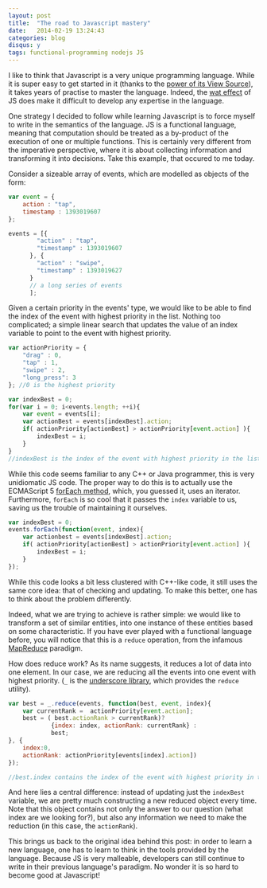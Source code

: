 ```yaml
---
layout: post
title:  "The road to Javascript mastery"
date:   2014-02-19 13:24:43
categories: blog
disqus: y
tags: functional-programming nodejs JS
---
```


I like to think that Javascript is a very unique programming language. While it is super easy to get started in it (thanks to the [power of its View Source](http://www.codinghorror.com/blog/2006/08/the-power-of-view-source.html)), it takes years of practise to master the language. Indeed, the [wat effect](https://www.destroyallsoftware.com/talks/wat) of JS does make it difficult to develop any expertise in the language. 

One strategy I decided to follow while learning Javascript is to force myself to write in the semantics of the language. JS is a functional language, meaning that computation should be treated as a by-product of the execution of one or multiple functions. This is certainly very different from the imperative perspective, where it is about collecting information and transforming it into decisions. Take this example, that occured to me today.

Consider a sizeable array of events, which are modelled as objects of the form:

```javascript
var event = {
    action : "tap",
    timestamp : 1393019607
};

events = [{
        "action" : "tap",
        "timestamp" : 1393019607
      }, {
        "action" : "swipe",
        "timestamp" : 1393019627
      }
      // a long series of events
      ];
```

Given a certain priority in the events' type, we would like to be able to find the index of the event with highest priority in the list. Nothing too complicated; a simple linear search that updates the value of an index variable to point to the event with highest priority.

```javascript
var actionPriority = {
    "drag" : 0,
    "tap" : 1,
    "swipe" : 2,
    "long_press": 3
}; //0 is the highest priority

var indexBest = 0;
for(var i = 0; i<events.length; ++i){
    var event = events[i];
    var actionBest = events[indexBest].action;
    if( actionPriority[actionBest] > actionPriority[event.action] ){
        indexBest = i;
    }
}
//indexBest is the index of the event with highest priority in the list
```

While this code seems familiar to any C++ or Java programmer, this is very unidiomatic JS code. The proper way to do this is to actually use the ECMAScript 5 [forEach method](https://developer.mozilla.org/en-US/docs/Web/JavaScript/Reference/Global_Objects/Array/forEach), which, you guessed it, uses an iterator. Furthermore, `forEach` is so cool that it passes the `index` variable to us, saving us the trouble of maintaining it ourselves.

```javascript
var indexBest = 0;
events.forEach(function(event, index){
    var actionbest = events[indexBest].action;
    if( actionPriority[actionBest] > actionPriority[event.action] ){
        indexBest = i;
    }
});
```

While this code looks a bit less clustered with C++-like code, it still uses the same core idea: that of checking and updating. To make this better, one has to think about the problem differently.

Indeed, what we are trying to achieve is rather simple: we would like to transform a set of similar entities, into one instance of these entities based on some characteristic. If you have ever played with a functional language before, you will notice that this is a `reduce` operation, from the infamous [MapReduce](http://en.wikipedia.org/wiki/MapReduce) paradigm.

How does reduce work? As its name suggests, it reduces a lot of data into one element. In our case, we are reducing all the events into one event with highest priority. (`_` is the [underscore library](http://underscorejs.org/), which provides the `reduce` utility).

```javascript
var best = _.reduce(events, function(best, event, index){
    var currentRank =  actionPriority[event.action];
    best = ( best.actionRank > currentRank)? 
            {index: index, actionRank: currentRank} : 
            best;
}, {
    index:0,
    actionRank: actionPriority[events[index].action])
});

//best.index contains the index of the event with highest priority in the list
```

And here lies a central difference: instead of updating just the `indexBest` variable, we are pretty much constructing a new reduced object every time. Note that this object contains not only the answer to our question (what index are we looking for?), but also any information we need to make the reduction (in this case, the `actionRank`).

This brings us back to the original idea behind this post: in order to learn a new language, one has to learn to think in the tools provided by the language. Because JS is very malleable, developers can still continue to write in their previous language's paradigm. No wonder it is so hard to become good at Javascript!